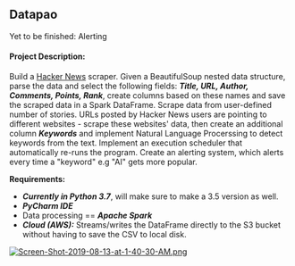 ## Datapao
Yet to be finished: Alerting
#### Project Description:
Build a [Hacker News](https://news.ycombinator.com) scraper. Given a BeautifulSoup nested data structure, parse the data and select the following fields: ***Title, URL, Author, Comments, Points, Rank***,  create columns based on these names and save the scraped data in a Spark DataFrame.  Scrape data from user-defined number of stories.  URLs posted by Hacker News users are pointing to different websites - scrape these websites' data, then create an additional column ***Keywords*** and implement Natural Language Procerssing to detect keywords from the text. Implement an execution scheduler that automatically re-runs the program. Create an alerting system, which alerts every time a "keyword" e.g "AI" gets more popular.

**Requirements:**
 - ***Currently in Python 3.7***, will make sure to make a 3.5 version as well.
 - ***PyCharm IDE***
 - Data processing == ***Apache Spark***
 - ***Cloud (AWS):***  Streams/writes the DataFrame directly to the S3 bucket without having to save the CSV  to local disk. 

[![Screen-Shot-2019-08-13-at-1-40-30-AM.png](https://i.postimg.cc/d3L30qLW/Screen-Shot-2019-08-13-at-1-40-30-AM.png)](https://postimg.cc/MfJqPJ0R)
